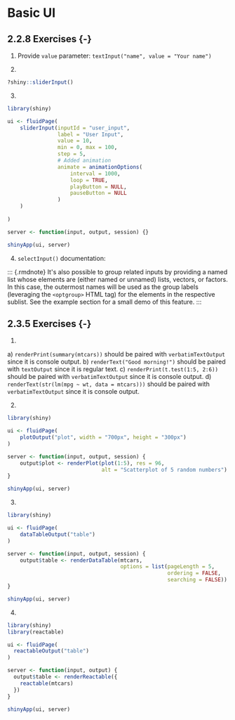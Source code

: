 # Basic UI



## 2.2.8 Exercises {-}

1. Provide `value` parameter: `textInput("name", value = "Your name")`

2. 

```r
?shiny::sliderInput()
```


3. 

```r
library(shiny)

ui <- fluidPage(
    sliderInput(inputId = "user_input",
                label = "User Input", 
                value = 10,
                min = 0, max = 100,
                step = 5,
                # Added animation
                animate = animationOptions(
                    interval = 1000,
                    loop = TRUE,
                    playButton = NULL,
                    pauseButton = NULL
                )
    )
    
)

server <- function(input, output, session) {}

shinyApp(ui, server)
```


4. `selectInput()` documentation:

::: {.rmdnote}
It's also possible to group related inputs by providing a named list whose elements are (either named or unnamed) lists, vectors, or factors. In this case, the outermost names will be used as the group labels (leveraging the  `<optgroup>` HTML tag) for the elements in the respective sublist. See the example section for a small demo of this feature.
:::


## 2.3.5 Exercises {-}

1. 

a) `renderPrint(summary(mtcars))` should be paired with `verbatimTextOutput` since it is console output.
b) `renderText("Good morning!")` should be paired with `textOutput` since it is regular text.
c) `renderPrint(t.test(1:5, 2:6))` should be paired with `verbatimTextOutput` since it is console output.
d) `renderText(str(lm(mpg ~ wt, data = mtcars)))` should be paired with `verbatimTextOutput` since it is console output.

2. 

```r
library(shiny)

ui <- fluidPage(
    plotOutput("plot", width = "700px", height = "300px")
)

server <- function(input, output, session) {
    output$plot <- renderPlot(plot(1:5), res = 96, 
                              alt = "Scatterplot of 5 random numbers")
}

shinyApp(ui, server)
```



3.

```r
library(shiny)

ui <- fluidPage(
    dataTableOutput("table")
)

server <- function(input, output, session) {
    output$table <- renderDataTable(mtcars, 
                                    options = list(pageLength = 5,
                                                   ordering = FALSE, 
                                                   searching = FALSE))
}

shinyApp(ui, server)
```


4.

```r
library(shiny)
library(reactable)

ui <- fluidPage(
  reactableOutput("table")
)

server <- function(input, output) {
  output$table <- renderReactable({
    reactable(mtcars)
  })
}

shinyApp(ui, server)

```
